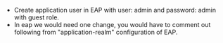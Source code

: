 - Create application user in EAP with user: admin and password: admin with guest role.
- In eap we would need one change, you would have to comment out following from "application-realm" configuration of EAP. 

 <local default-user="$local" allowed-users="*" skip-group-loading="true"/>
